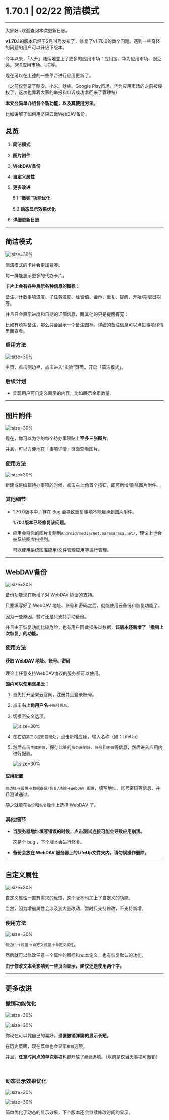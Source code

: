 # 1.70.1 | 02/22 简洁模式

---

大家好~欢迎查阅本次更新日志。

**v1.70.1**的版本已经于2月14号发布了，修复了v1.70.0的数个问题。遇到一些奇怪的问题的用户可以升级下版本。



今年以来，「人升」陆续地登上了更多的应用市场：应用宝、华为应用市场、豌豆荚、360应用市场、UC等。

现在可以在上述的一些平台进行应用更新了。

（之前仅登录了酷安、小米、魅族、Google Play市场。华为应用市场的之前被侵权了，这次也靠着大家的举报和申诉成功拿回来了管理权）



**本文会简单介绍各个新功能，以及其使用方法。**

比如讲解了如何用坚果云做WebDAV备份。

## 总览

1. **简洁模式**

2. **图片附件**

3. **WebDAV备份**

4. **自定义属性**

5. **更多改进**

   5.1 **“撤销”功能优化**

   5.2 **动态显示效果优化**

6. **详细更新日志**

<!-- more -->

---

## 简洁模式

![](_media/170/01.jpg ':size=30%')

简洁模式的卡片会更加紧凑。

每一屏能显示更多的代办卡片。

**卡片上会有各种展示各种信息的图标：**

备注、计数事项进度、子任务进度、经验值、金币、重复、提醒、开始/期限日期等。

并且只会展示进度和日期的详细信息，而其他的只是提醒**有无**：

比如有填写备注，那么只会展示一个备注图标。详细的备注信息可以点进事项详情里面查看。



### 启用方法

![](_media/170/02.jpg ':size=30%')

主页，点击侧边栏，点击进入“实验”页面，开启「简洁模式」。

### 后续计划

- 实现用户可自定义展示的内容，比如展示金币数量。

---

## 图片附件

![](_media/170/03.jpg ':size=30%')

现在，你可以为你的每个待办事项贴上**至多三张图片**。

并且，可以方便地在「事项详情」页面查看图片。

### 使用方法

![](_media/170/04.jpg ':size=30%')

新建或是编辑待办事项的时候，点击右上角首个按钮，即可新增/删除图片附件。

### 其他细节

- 1.70.0版本中，存在 Bug 会导致重复事项不能继承到图片附件。

  **1.70.1版本已经修复该问题。**

  

- 应用会将你的图片复制到`Android/media/net.sarasarasa.net/`，理论上也会被系统图库扫描到。

  可以使用系统图库应用/文件管理应用等进行管理。

---

## WebDAV备份

![](_media/170/05.jpg ':size=30%')

备份功能现在新增了对 WebDAV 协议的支持。

只要填写好了 WebDAV 地址、账号和密码之后，就能使用云备份和恢复功能了。

因为一些原因，暂时还是只支持手动备份。



并且由于恢复功能比较危险，也有用户因此损失过数据，**该版本还新增了「撤销上次恢复」的功能。**

### 使用方法

#### 获取 WebDAV 地址、账号、密码

理论上任意支持WebDAV协议的服务都可以使用。

**国内可以使用坚果云：**

1. 首先打开坚果云官网，注册并且登录账号。

2. 点击**右上角用户名**→`账号信息`。

3. 切换至安全选项。

    ![](_media/170/06.png ':size=30%')

4. 在右边`第三方应用管理`处，点击新增应用，输入名称（如：LifeUp）

5. 然后点击`生成密码`，保存此处的`服务器地址`、`账号`和`密码`等信息，然后进入应用内进行配置。

    ![](_media/170/07.png ':size=30%')

#### 应用配置

`侧边栏`→`设置`→`数据备份/恢复/清除`→`WebDAV 配置`，填写地址、账号密码等信息，并且测试通过。

随之就能在`备份`和`恢复`操作上选择 WebDAV 了。



### 其他细节

- **当服务器地址填写错误的时候，点击测试连接可能会导致应用崩溃。**

  这是个 bug ，下个版本会进行修复。

- **备份会放在 WebDAV 服务器上的LifeUp文件夹内，请勿误操作删除。**

---

## 自定义属性

 ![](_media/170/08.jpg ':size=30%')

自定义属性一直有需求的反馈，这个版本也加上了自定义的功能。

当然，因为增删属性会涉及到大量改动，暂时只支持修改，不支持新增。

### 使用方法

 ![](_media/170/09.jpg ':size=30%')

`侧边栏`→`设置`→`自定义设置`→`自定义属性`。

然后就可以修改任意一个属性的图标和文本定义，也有恢复默认的功能。

**由于修改文本会影响到一些页面显示，建议还是使用两个字。**

---

## 更多改进

### 撤销功能优化

![](_media/170/10.jpg ':size=30%')

![](_media/170/11.jpg ':size=30%')

你现在可以凭自己的喜好，**设置撤销弹窗的显示长短。**

在历史页面，现在菜单也会显示`撤销`选项。

并且，**任意时间点的单次事项**也都开放了`撤销`选项。（以前是仅当天事项可撤销）

<br />

### 动态显示效果优化

 ![](_media/170/12.jpg ':size=30%')

 ![](_media/170/13.jpg ':size=30%')

简单优化了动态的显示效果，下个版本还会继续修改时间的显示。
